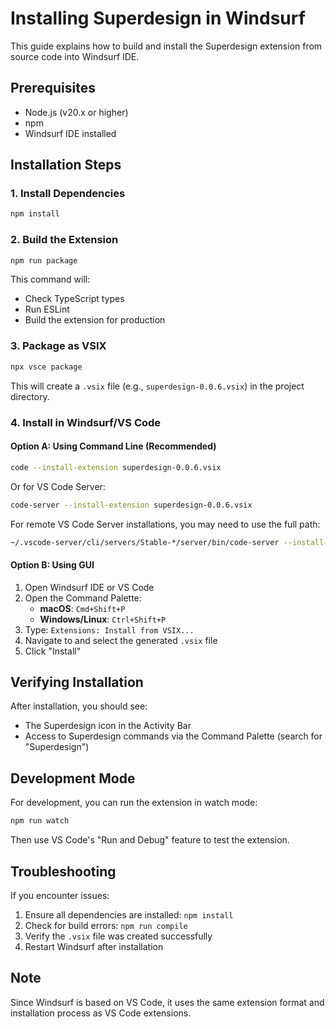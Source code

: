 # Installing Superdesign in Windsurf

This guide explains how to build and install the Superdesign extension from source code into Windsurf IDE.

## Prerequisites

- Node.js (v20.x or higher)
- npm
- Windsurf IDE installed

## Installation Steps

### 1. Install Dependencies

```bash
npm install
```

### 2. Build the Extension

```bash
npm run package
```

This command will:
- Check TypeScript types
- Run ESLint
- Build the extension for production

### 3. Package as VSIX

```bash
npx vsce package
```

This will create a `.vsix` file (e.g., `superdesign-0.0.6.vsix`) in the project directory.

### 4. Install in Windsurf/VS Code

#### Option A: Using Command Line (Recommended)

```bash
code --install-extension superdesign-0.0.6.vsix
```

Or for VS Code Server:

```bash
code-server --install-extension superdesign-0.0.6.vsix
```

For remote VS Code Server installations, you may need to use the full path:

```bash
~/.vscode-server/cli/servers/Stable-*/server/bin/code-server --install-extension /path/to/superdesign-0.0.6.vsix
```

#### Option B: Using GUI

1. Open Windsurf IDE or VS Code
2. Open the Command Palette:
   - **macOS**: `Cmd+Shift+P`
   - **Windows/Linux**: `Ctrl+Shift+P`
3. Type: `Extensions: Install from VSIX...`
4. Navigate to and select the generated `.vsix` file
5. Click "Install"

## Verifying Installation

After installation, you should see:
- The Superdesign icon in the Activity Bar
- Access to Superdesign commands via the Command Palette (search for "Superdesign")

## Development Mode

For development, you can run the extension in watch mode:

```bash
npm run watch
```

Then use VS Code's "Run and Debug" feature to test the extension.

## Troubleshooting

If you encounter issues:
1. Ensure all dependencies are installed: `npm install`
2. Check for build errors: `npm run compile`
3. Verify the `.vsix` file was created successfully
4. Restart Windsurf after installation

## Note

Since Windsurf is based on VS Code, it uses the same extension format and installation process as VS Code extensions.